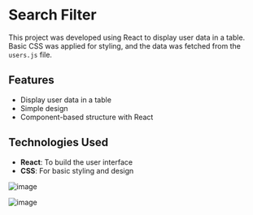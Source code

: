 # Search Filter

This project was developed using React to display user data in a table. Basic CSS was applied for styling, and the data was fetched from the `users.js` file.

## Features

- Display user data in a table
- Simple design
- Component-based structure with React

## Technologies Used

- **React**: To build the user interface
- **CSS**: For basic styling and design

![image](https://github.com/user-attachments/assets/1173377a-83c7-41be-8e07-d4ba4d9cb306)


![image](https://github.com/user-attachments/assets/34c02e94-d2b8-4d95-8c5b-0a0589d28a02)

